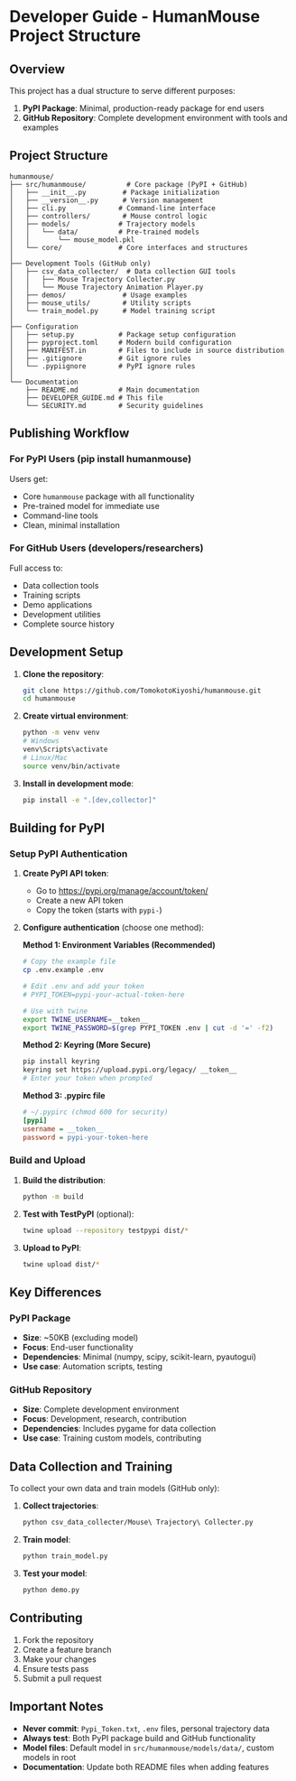 # Developer Guide - HumanMouse Project Structure

## Overview

This project has a dual structure to serve different purposes:
1. **PyPI Package**: Minimal, production-ready package for end users
2. **GitHub Repository**: Complete development environment with tools and examples

## Project Structure

```
humanmouse/
├── src/humanmouse/          # Core package (PyPI + GitHub)
│   ├── __init__.py         # Package initialization
│   ├── __version__.py      # Version management
│   ├── cli.py             # Command-line interface
│   ├── controllers/        # Mouse control logic
│   ├── models/            # Trajectory models
│   │   └── data/          # Pre-trained models
│   │       └── mouse_model.pkl
│   └── core/              # Core interfaces and structures
│
├── Development Tools (GitHub only)
│   ├── csv_data_collecter/  # Data collection GUI tools
│   │   ├── Mouse Trajectory Collecter.py
│   │   └── Mouse Trajectory Animation Player.py
│   ├── demos/              # Usage examples
│   ├── mouse_utils/        # Utility scripts
│   └── train_model.py      # Model training script
│
├── Configuration
│   ├── setup.py           # Package setup configuration
│   ├── pyproject.toml     # Modern build configuration
│   ├── MANIFEST.in        # Files to include in source distribution
│   ├── .gitignore         # Git ignore rules
│   └── .pypiignore        # PyPI ignore rules
│
└── Documentation
    ├── README.md          # Main documentation
    ├── DEVELOPER_GUIDE.md # This file
    └── SECURITY.md        # Security guidelines

```

## Publishing Workflow

### For PyPI Users (pip install humanmouse)
Users get:
- Core `humanmouse` package with all functionality
- Pre-trained model for immediate use
- Command-line tools
- Clean, minimal installation

### For GitHub Users (developers/researchers)
Full access to:
- Data collection tools
- Training scripts
- Demo applications
- Development utilities
- Complete source history

## Development Setup

1. **Clone the repository**:
   ```bash
   git clone https://github.com/TomokotoKiyoshi/humanmouse.git
   cd humanmouse
   ```

2. **Create virtual environment**:
   ```bash
   python -m venv venv
   # Windows
   venv\Scripts\activate
   # Linux/Mac
   source venv/bin/activate
   ```

3. **Install in development mode**:
   ```bash
   pip install -e ".[dev,collector]"
   ```

## Building for PyPI

### Setup PyPI Authentication

1. **Create PyPI API token**:
   - Go to https://pypi.org/manage/account/token/
   - Create a new API token
   - Copy the token (starts with `pypi-`)

2. **Configure authentication** (choose one method):

   **Method 1: Environment Variables (Recommended)**
   ```bash
   # Copy the example file
   cp .env.example .env
   
   # Edit .env and add your token
   # PYPI_TOKEN=pypi-your-actual-token-here
   
   # Use with twine
   export TWINE_USERNAME=__token__
   export TWINE_PASSWORD=$(grep PYPI_TOKEN .env | cut -d '=' -f2)
   ```

   **Method 2: Keyring (More Secure)**
   ```bash
   pip install keyring
   keyring set https://upload.pypi.org/legacy/ __token__
   # Enter your token when prompted
   ```

   **Method 3: .pypirc file**
   ```ini
   # ~/.pypirc (chmod 600 for security)
   [pypi]
   username = __token__
   password = pypi-your-token-here
   ```

### Build and Upload

1. **Build the distribution**:
   ```bash
   python -m build
   ```

2. **Test with TestPyPI** (optional):
   ```bash
   twine upload --repository testpypi dist/*
   ```

3. **Upload to PyPI**:
   ```bash
   twine upload dist/*
   ```

## Key Differences

### PyPI Package
- **Size**: ~50KB (excluding model)
- **Focus**: End-user functionality
- **Dependencies**: Minimal (numpy, scipy, scikit-learn, pyautogui)
- **Use case**: Automation scripts, testing

### GitHub Repository  
- **Size**: Complete development environment
- **Focus**: Development, research, contribution
- **Dependencies**: Includes pygame for data collection
- **Use case**: Training custom models, contributing

## Data Collection and Training

To collect your own data and train models (GitHub only):

1. **Collect trajectories**:
   ```bash
   python csv_data_collecter/Mouse\ Trajectory\ Collecter.py
   ```

2. **Train model**:
   ```bash
   python train_model.py
   ```

3. **Test your model**:
   ```bash
   python demo.py
   ```

## Contributing

1. Fork the repository
2. Create a feature branch
3. Make your changes
4. Ensure tests pass
5. Submit a pull request

## Important Notes

- **Never commit**: `Pypi_Token.txt`, `.env` files, personal trajectory data
- **Always test**: Both PyPI package build and GitHub functionality
- **Model files**: Default model in `src/humanmouse/models/data/`, custom models in root
- **Documentation**: Update both README files when adding features